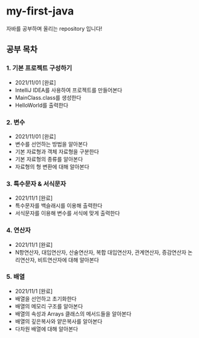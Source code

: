 # my-first-java
자바를 공부하며 올리는 repository 입니다!

## 공부 목차

### 1. 기본 프로젝트 구성하기

 - 2021/11/01 [완료]
 - IntelliJ IDEA를 사용하여 프로젝트를 만들어본다
 - MainClass.class를 생성한다
 - HelloWorld를 출력한다

### 2. 변수

 - 2021/11/01 [완료]
 - 변수를 선언하는 방법을 알아본다
 - 기본 자료형과 객체 자료형을 구분한다
 - 기본 자료형의 종류를 알아본다
 - 자료형의 형 변환에 대해 알아본다

### 3. 특수문자 & 서식문자

 - 2021/11/1 [완료]
 - 특수문자를 백슬래시를 이용해 출력한다
 - 서식문자를 이용해 변수를 서식에 맞게 출력한다

### 4. 연산자

 - 2021/11/1 [완료]
 - N항연산자, 대입연산자, 산술연산자, 복합 대입연산자, 관계연산자, 증감연산자
   논리연산자, 비트연산자에 대해 알아본다

### 5. 배열

 - 2021/11/1 [완료]
 - 배열을 선언하고 초기화한다
 - 배열의 메모리 구조를 알아본다
 - 배열의 속성과 Arrays 클래스의 메서드들을 알아본다
 - 배열의 깊은복사와 얕은복사를 알아본다
 - 다차원 배열에 대해 알아본다